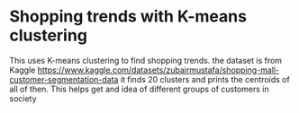 # Shopping trends with K-means clustering
This uses K-means clustering to find shopping trends.
the dataset is from Kaggle https://www.kaggle.com/datasets/zubairmustafa/shopping-mall-customer-segmentation-data
it finds 20 clusters and prints the centroids of all of then. This helps get and idea of different groups of customers in society

